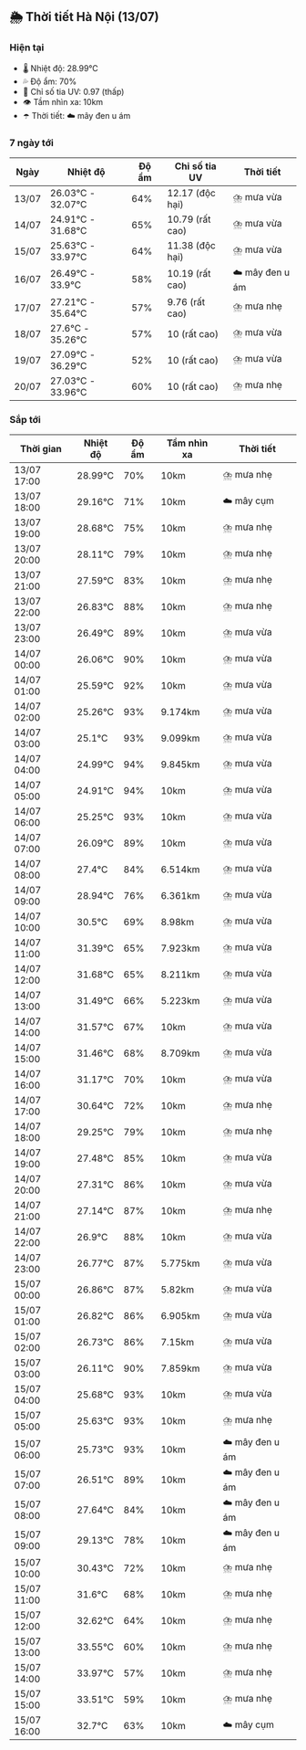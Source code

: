 ## 🌦️ Thời tiết Hà Nội (13/07)

### Hiện tại

- 🌡️ Nhiệt độ: 28.99℃
- 💦 Độ ẩm: 70%
- 🌟 Chỉ số tia UV: 0.97 (thấp)
- 👁️ Tầm nhìn xa: 10km
- ☂️ Thời tiết: ☁️ mây đen u ám

### 7 ngày tới

| Ngày | Nhiệt độ | Độ ẩm | Chỉ số tia UV | Thời tiết |
| --- | --- | --- | --- | --- |
| 13/07 | 26.03℃ - 32.07℃ | 64% | 12.17 (độc hại) | ⛈️ mưa vừa |
| 14/07 | 24.91℃ - 31.68℃ | 65% | 10.79 (rất cao) | ⛈️ mưa vừa |
| 15/07 | 25.63℃ - 33.97℃ | 64% | 11.38 (độc hại) | ⛈️ mưa vừa |
| 16/07 | 26.49℃ - 33.9℃ | 58% | 10.19 (rất cao) | ☁️ mây đen u ám |
| 17/07 | 27.21℃ - 35.64℃ | 57% | 9.76 (rất cao) | ⛈️ mưa nhẹ |
| 18/07 | 27.6℃ - 35.26℃ | 57% | 10 (rất cao) | ⛈️ mưa vừa |
| 19/07 | 27.09℃ - 36.29℃ | 52% | 10 (rất cao) | ⛈️ mưa vừa |
| 20/07 | 27.03℃ - 33.96℃ | 60% | 10 (rất cao) | ⛈️ mưa nhẹ |

### Sắp tới

| Thời gian | Nhiệt độ | Độ ẩm | Tầm nhìn xa | Thời tiết |
| --- | --- | --- | --- | --- |
| 13/07 17:00 | 28.99℃ | 70% | 10km | ⛈️ mưa nhẹ |
| 13/07 18:00 | 29.16℃ | 71% | 10km | ☁️ mây cụm |
| 13/07 19:00 | 28.68℃ | 75% | 10km | ⛈️ mưa nhẹ |
| 13/07 20:00 | 28.11℃ | 79% | 10km | ⛈️ mưa nhẹ |
| 13/07 21:00 | 27.59℃ | 83% | 10km | ⛈️ mưa nhẹ |
| 13/07 22:00 | 26.83℃ | 88% | 10km | ⛈️ mưa nhẹ |
| 13/07 23:00 | 26.49℃ | 89% | 10km | ⛈️ mưa vừa |
| 14/07 00:00 | 26.06℃ | 90% | 10km | ⛈️ mưa vừa |
| 14/07 01:00 | 25.59℃ | 92% | 10km | ⛈️ mưa vừa |
| 14/07 02:00 | 25.26℃ | 93% | 9.174km | ⛈️ mưa vừa |
| 14/07 03:00 | 25.1℃ | 93% | 9.099km | ⛈️ mưa vừa |
| 14/07 04:00 | 24.99℃ | 94% | 9.845km | ⛈️ mưa vừa |
| 14/07 05:00 | 24.91℃ | 94% | 10km | ⛈️ mưa vừa |
| 14/07 06:00 | 25.25℃ | 93% | 10km | ⛈️ mưa vừa |
| 14/07 07:00 | 26.09℃ | 89% | 10km | ⛈️ mưa vừa |
| 14/07 08:00 | 27.4℃ | 84% | 6.514km | ⛈️ mưa vừa |
| 14/07 09:00 | 28.94℃ | 76% | 6.361km | ⛈️ mưa vừa |
| 14/07 10:00 | 30.5℃ | 69% | 8.98km | ⛈️ mưa vừa |
| 14/07 11:00 | 31.39℃ | 65% | 7.923km | ⛈️ mưa vừa |
| 14/07 12:00 | 31.68℃ | 65% | 8.211km | ⛈️ mưa vừa |
| 14/07 13:00 | 31.49℃ | 66% | 5.223km | ⛈️ mưa vừa |
| 14/07 14:00 | 31.57℃ | 67% | 10km | ⛈️ mưa vừa |
| 14/07 15:00 | 31.46℃ | 68% | 8.709km | ⛈️ mưa vừa |
| 14/07 16:00 | 31.17℃ | 70% | 10km | ⛈️ mưa vừa |
| 14/07 17:00 | 30.64℃ | 72% | 10km | ⛈️ mưa nhẹ |
| 14/07 18:00 | 29.25℃ | 79% | 10km | ⛈️ mưa nhẹ |
| 14/07 19:00 | 27.48℃ | 85% | 10km | ⛈️ mưa vừa |
| 14/07 20:00 | 27.31℃ | 86% | 10km | ⛈️ mưa vừa |
| 14/07 21:00 | 27.14℃ | 87% | 10km | ⛈️ mưa nhẹ |
| 14/07 22:00 | 26.9℃ | 88% | 10km | ⛈️ mưa vừa |
| 14/07 23:00 | 26.77℃ | 87% | 5.775km | ⛈️ mưa vừa |
| 15/07 00:00 | 26.86℃ | 87% | 5.82km | ⛈️ mưa vừa |
| 15/07 01:00 | 26.82℃ | 86% | 6.905km | ⛈️ mưa vừa |
| 15/07 02:00 | 26.73℃ | 86% | 7.15km | ⛈️ mưa vừa |
| 15/07 03:00 | 26.11℃ | 90% | 7.859km | ⛈️ mưa vừa |
| 15/07 04:00 | 25.68℃ | 93% | 10km | ⛈️ mưa vừa |
| 15/07 05:00 | 25.63℃ | 93% | 10km | ⛈️ mưa nhẹ |
| 15/07 06:00 | 25.73℃ | 93% | 10km | ☁️ mây đen u ám |
| 15/07 07:00 | 26.51℃ | 89% | 10km | ☁️ mây đen u ám |
| 15/07 08:00 | 27.64℃ | 84% | 10km | ☁️ mây đen u ám |
| 15/07 09:00 | 29.13℃ | 78% | 10km | ☁️ mây đen u ám |
| 15/07 10:00 | 30.43℃ | 72% | 10km | ⛈️ mưa nhẹ |
| 15/07 11:00 | 31.6℃ | 68% | 10km | ⛈️ mưa nhẹ |
| 15/07 12:00 | 32.62℃ | 64% | 10km | ⛈️ mưa nhẹ |
| 15/07 13:00 | 33.55℃ | 60% | 10km | ⛈️ mưa nhẹ |
| 15/07 14:00 | 33.97℃ | 57% | 10km | ⛈️ mưa nhẹ |
| 15/07 15:00 | 33.51℃ | 59% | 10km | ⛈️ mưa nhẹ |
| 15/07 16:00 | 32.7℃ | 63% | 10km | ☁️ mây cụm |

